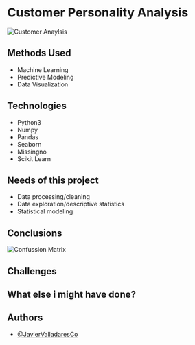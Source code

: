
# Customer Personality Analysis


![Customer Anaylsis](/Images/dataset-cover")


## Methods Used

 - Machine Learning
 - Predictive Modeling
 - Data Visualization


## Technologies

- Python3
- Numpy
- Pandas
- Seaborn
- Missingno
- Scikit Learn


## Needs of this project

- Data processing/cleaning
- Data exploration/descriptive statistics
- Statistical modeling

## Conclusions

![Confussion Matrix](/images/Confussion_Matrix.png "Confussion Matrix")

## Challenges

## What else i might have done?


## Authors

- [@JavierValladaresCo](https://www.github.com/JavierValladaresCo)


